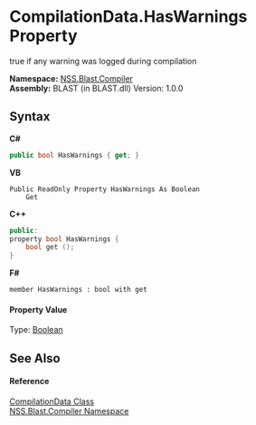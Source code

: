# CompilationData.HasWarnings Property 
 

true if any warning was logged during compilation

**Namespace:**&nbsp;<a href="26a25caa-f50b-92ad-f15c-dbb9db1493ae.md">NSS.Blast.Compiler</a><br />**Assembly:**&nbsp;BLAST (in BLAST.dll) Version: 1.0.0

## Syntax

**C#**<br />
``` C#
public bool HasWarnings { get; }
```

**VB**<br />
``` VB
Public ReadOnly Property HasWarnings As Boolean
	Get
```

**C++**<br />
``` C++
public:
property bool HasWarnings {
	bool get ();
}
```

**F#**<br />
``` F#
member HasWarnings : bool with get

```


#### Property Value
Type: <a href="https://docs.microsoft.com/dotnet/api/system.boolean" target="_blank" rel="noopener noreferrer">Boolean</a>

## See Also


#### Reference
<a href="52667f7e-8dc6-6543-e265-fdc90d6834fa.md">CompilationData Class</a><br /><a href="26a25caa-f50b-92ad-f15c-dbb9db1493ae.md">NSS.Blast.Compiler Namespace</a><br />